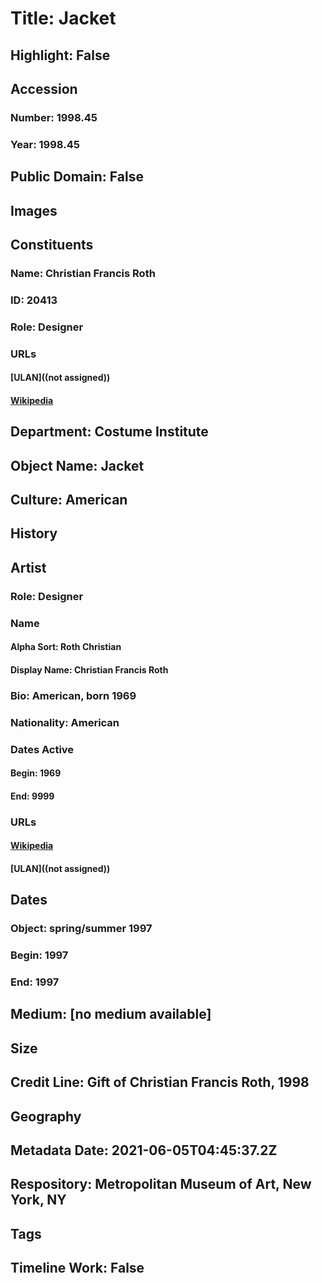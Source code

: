 # Title: Jacket
## Highlight: False
## Accession
### Number: 1998.45
### Year: 1998.45
## Public Domain: False
## Images
## Constituents
### Name: Christian Francis Roth
### ID: 20413
### Role: Designer
### URLs
#### [ULAN]((not assigned))
#### [Wikipedia](https://www.wikidata.org/wiki/Q65548439)
## Department: Costume Institute
## Object Name: Jacket
## Culture: American
## History
## Artist
### Role: Designer
### Name
#### Alpha Sort: Roth Christian
#### Display Name: Christian Francis Roth
### Bio: American, born 1969
### Nationality: American
### Dates Active
#### Begin: 1969
#### End: 9999
### URLs
#### [Wikipedia](https://www.wikidata.org/wiki/Q65548439)
#### [ULAN]((not assigned))
## Dates
### Object: spring/summer 1997
### Begin: 1997
### End: 1997
## Medium: [no medium available]
## Size
## Credit Line: Gift of Christian Francis Roth, 1998
## Geography
## Metadata Date: 2021-06-05T04:45:37.2Z
## Respository: Metropolitan Museum of Art, New York, NY
## Tags
## Timeline Work: False